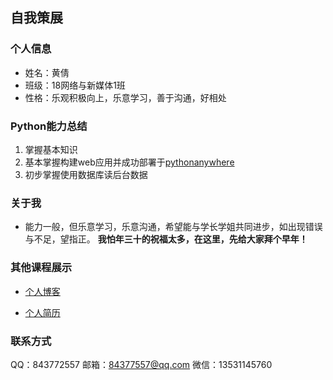 ## 自我策展
### 个人信息
* 姓名：黄倩
* 班级：18网络与新媒体1班
* 性格：乐观积极向上，乐意学习，善于沟通，好相处
### Python能力总结
1. 掌握基本知识
2. 基本掌握构建web应用并成功部署于[pythonanywhere](http://hccswm.pythonanywhere.com/)
3. 初步掌握使用数据库读后台数据
### 关于我
* 能力一般，但乐意学习，乐意沟通，希望能与学长学姐共同进步，如出现错误与不足，望指正。
**我怕年三十的祝福太多，在这里，先给大家拜个早年！**
### 其他课程展示

* [个人博客](https://qianhuang.gitee.io/)

* [个人简历](https://qianhuang.gitee.io/resume/)

### 联系方式
QQ：843772557
邮箱：84377557@qq.com
微信：13531145760
